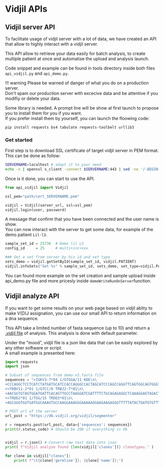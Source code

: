 # Vidjil APIs


## Vidjil server API
To facilitate usage of vidjil server with a lot of data, we have created an API that allow to highly interact with a vidjil server.

This API allow to retrieve your data easily for batch analysis, to create multiple patient at once and automatise the upload and analysis launch.

Code snippet and example can be found in tools directory inside both files `api_vidjil.py` and `api_demo.py`.

!!! warning
    Please be warned of danger of what you do on a production server.  
    Don't spam our production server with excecive data and be attentive if you modifiy or delete your data.

Some library is needed. A prompt line will be show at first launch to propose you to install them for you if you want.  
If you prefer install them by yourself, you can launch the floowing code:

```bash
pip install requests bs4 tabulate requests-toolbelt urllib3
```

### Get started

First step is to download SSL certificate of target vidjil server in PEM format. This can be done as follow:

```bash
SERVERNAME=localhost # adapt it to your need
echo -n | openssl s_client -connect $SERVERNAME:443 | sed -ne '/-BEGIN CERTIFICATE-/,/-END CERTIFICATE-/p' > ./cert_$SERVERNAME.pem
```

Once is it done, you can start to use the API.

```python
from api_vidjil import Vidjil

ssl_pem="path/cert_SERVERNAME.pem"

vidjil = Vidjil(server_url, ssl=ssl_pem)
vidjil.login(user, password)
```

A message that confirm that you have been connected and the user name is show.  
You can now interact with the server to get some data, for example of the demo patient `Lil-l3`.

```python
sample_set_id = 25736  # Demo lil L3
config_id     = 25     # multi+inc+xxx

### Get a set from server by his id and set type
sets_demo = vidjil.getSetById(sample_set_id, vidjil.PATIENT)
vidjil.infoSets("Set %s" % sample_set_id, sets_demo, set_type=vidjil.PATIENT, verbose=True)
```

You can found more example on the set creation and sample upload inside api_demo.py file and more pricesly inside `demoWriteRunOnServer`function.


## Vidjil analyze API

If you want to get some results on your web page based on vidjil ablity to make V(D)J assignation, you can use our small API to return information on a dna sequence.

This API take a limited number of fasta sequence (up to 10) and return a [.vidjil file](vidjil-format.md) of analysis. This analysis is done with default parameter. 

Under the "mood", vidjil file is a json like data that can be easily explored by any other software or script.  
A small example is presented here:

```python
import requests
import json

# Subset of sequences from demo-x5.fasta file
sequences = ">IGKV3-7*04 1/GTGGA/11 KDE\n\
+CCCAGGCTCCTCATCTATGATGCATCCACCAGGGCCACTAGCATCCCAGCCAGGTTCAGTGGCAGTGGGTCTGGGACAGACTTCACTCTCACCATCAGCAGCCTGCAGCCTGAAGATTTTGCAGTTTATTACTGTCAGCAGGATTATAACTTACCTCGTGGAGGCAGCCCAGGGCGACTCCTCATGAGTCTGCAGCTGCATTTTTGCCATATCCACTATTTGGAGTCTGACCTCCCTAGGAAGCCTCCCTGCTCCCTAGGACAACCTGCTCTGACCTCTGAGG\n\
+>TRBV11-2*01 1/GTCC/0 TRBJ2-7*01\n\
+AACGGTGTAGTGGATGATTCACAGTTGCCTAAGGATCGATTTTCTGCAGAGAGGCTCAAAGGAGTAGACTCCACTCTCAAGATCCAGCCTGCAAAGCTTGAGGACTCGGCCGTGTATCTCTGTGCCAGCAGCTTAGGTCCCTCGTACGAGCAGTACTTCGGGCCGGGCACCAGGCTC\n\
+>TRDD2*01 1/TGG/15 TRDD3*01\n\
+AGCGGGTGGTGATGGCAAAGTGCCAAGGAAAGGGAAAAAGGAAGAAGAGGGTTTTTATACTGATGTGTTTCATTGTGCCTTCCTATGGCAGTGCTACAAAACCTACAGAGACCTGTACAAAAACTGCAGGGGCAAAAGTGCCATTTCCCTGGGATATCCTCACCCTGGGTCCCATGCCTCAGGAGACAAACACAGCAAGCAGCTTCCCTC\n"

# POST url of the server
url_post = "https://db.vidjil.org/vidjil/segmenter"

r = requests.post(url_post, data={'sequences': sequences})
print(r.status_code) # Should be 200 if everything is Ok


vidjil = r.json() # Convert raw text data into json
print( f"Vidjil analyse found {len(vidjil['clones'])} clonotypes." )

for clone in vidjil["clones"]:
    print( f"\t{clone['germline']}; {clone['name']};")

```